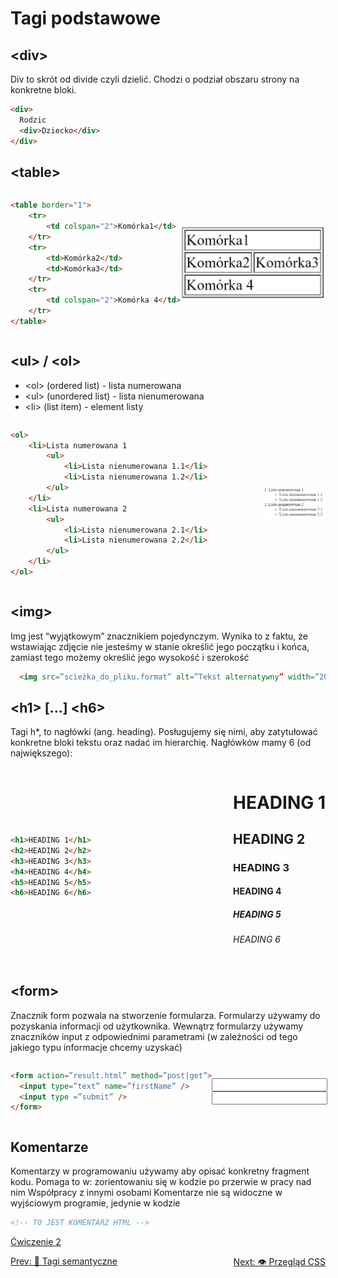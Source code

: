 # Tagi podstawowe
## &lt;div&gt;
Div to skrót od divide czyli dzielić. Chodzi o podział obszaru strony na konkretne bloki.
```html
<div>
  Rodzic
  <div>Dziecko</div>
</div>
```

## &lt;table&gt;
<div style="display:flex;align-items:center;justify-content:space-between;">
  <div>

```html
<table border="1">
	<tr>
		<td colspan="2">Komórka1</td>
	</tr>
	<tr>
		<td>Komórka2</td>
		<td>Komórka3</td>
	</tr>
	<tr>
		<td colspan="2">Komórka 4</td>
	</tr>
</table>
```
  </div>
  <div>

![basic table](./images/html_basic_table.webp)
  </div>
</div>

## &lt;ul&gt; / &lt;ol&gt;
- &lt;ol&gt; (ordered list) - lista numerowana
- &lt;ul&gt; (unordered list) - lista nienumerowana
- &lt;li&gt; (list item) - element listy 

<div style="display:flex;align-items:center;justify-content:space-between;">
  <div>

```html
<ol>
	<li>Lista numerowana 1
		<ul>
			<li>Lista nienumerowana 1.1</li>
			<li>Lista nienumerowana 1.2</li>			
		</ul>
	</li>
	<li>Lista numerowana 2
		<ul>
			<li>Lista nienumerowana 2.1</li>
			<li>Lista nienumerowana 2.2</li>
		</ul>
	</li>
</ol>
```
  </div>
  <div>

![basic table](./images/html_basic_ul.webp)
  </div>
</div>

## &lt;img&gt;
Img jest “wyjątkowym” znacznikiem pojedynczym. Wynika to z faktu, że wstawiając zdjęcie nie jesteśmy w stanie określić jego początku i końca, zamiast tego możemy określić jego wysokość i szerokość

```html
  <img src=”scieżka_do_pliku.format” alt=”Tekst alternatywny” width=”200”  />
```

## &lt;h1&gt; [...] &lt;h6&gt;
Tagi h*, to nagłówki (ang. heading). Posługujemy się nimi, aby zatytułować konkretne bloki tekstu oraz nadać im hierarchię. 
Nagłówków mamy 6 (od największego):

<div style="display:flex;align-items:center;justify-content:space-between;">
  <div>

```html
<h1>HEADING 1</h1>
<h2>HEADING 2</h2>
<h3>HEADING 3</h3>
<h4>HEADING 4</h4>
<h5>HEADING 5</h5>
<h6>HEADING 6</h6>
```
  </div>
  <div>

<h1>HEADING 1</h1>
<h2>HEADING 2</h2>
<h3>HEADING 3</h3>
<h4>HEADING 4</h4>
<h5>HEADING 5</h5>
<h6>HEADING 6</h6>
  </div>
</div>





## &lt;form&gt;
Znacznik form pozwala na stworzenie formularza.
Formularzy używamy do pozyskania informacji od użytkownika. 
Wewnątrz formularzy używamy znaczników input z odpowiednimi parametrami (w zależności od tego jakiego typu informacje chcemy uzyskać)

<div style="display:flex;align-items:center;justify-content:space-between;">
  <div>

```html
<form action=”result.html” method=”post|get”>
  <input type=”text” name=”firstName” />
  <input type =”submit” />
</form>
```
  </div>
  <div>

<form action=”result.html” method=”post|get”>
  <input type=”text” name=”firstName” />
  <input type =”submit” />
</form>
  </div>
</div>

## Komentarze
Komentarzy w programowaniu używamy aby opisać konkretny fragment kodu. Pomaga to w: 
zorientowaniu się w kodzie po przerwie w pracy nad nim
Współpracy z innymi osobami 
Komentarze nie są widoczne w wyjściowym programie, jedynie w kodzie

```html
<!-- TO JEST KOMENTARZ HTML -->
```

[Ćwiczenie 2](/ex_html?id=Ćwiczenie-2)


<div style="display:flex;justify-content:space-between;">
  <a href="./#/html_semantic_tags?id=tagi-semantyczne">Prev: 🤖 Tagi semantyczne</a>
  <a href="./#/css_overview?id=przeglĄd-cssa">Next: 👁️ Przegląd CSS</a>
</div>
